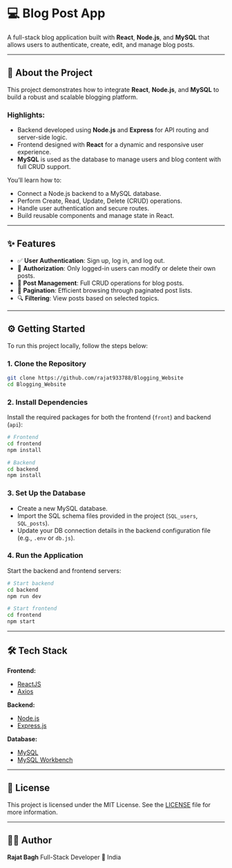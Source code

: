# 💻 Blog Post App

A full-stack blog application built with **React**, **Node.js**, and **MySQL** that allows users to authenticate, create, edit, and manage blog posts.

---

## 📌 About the Project

This project demonstrates how to integrate **React**, **Node.js**, and **MySQL** to build a robust and scalable blogging platform.

### Highlights:

* Backend developed using **Node.js** and **Express** for API routing and server-side logic.
* Frontend designed with **React** for a dynamic and responsive user experience.
* **MySQL** is used as the database to manage users and blog content with full CRUD support.

You’ll learn how to:

* Connect a Node.js backend to a MySQL database.
* Perform Create, Read, Update, Delete (CRUD) operations.
* Handle user authentication and secure routes.
* Build reusable components and manage state in React.

---

## ✨ Features

* ✅ **User Authentication**: Sign up, log in, and log out.
* 🔐 **Authorization**: Only logged-in users can modify or delete their own posts.
* 📝 **Post Management**: Full CRUD operations for blog posts.
* 📄 **Pagination**: Efficient browsing through paginated post lists.
* 🔍 **Filtering**: View posts based on selected topics.

---

## ⚙️ Getting Started

To run this project locally, follow the steps below:

### 1. Clone the Repository

```bash
git clone https://github.com/rajat933788/Blogging_Website
cd Blogging_Website
```

### 2. Install Dependencies

Install the required packages for both the frontend (`front`) and backend (`api`):

```bash
# Frontend
cd frontend
npm install

# Backend
cd backend
npm install
```

### 3. Set Up the Database

* Create a new MySQL database.
* Import the SQL schema files provided in the project (`SQL_users`, `SQL_posts`).
* Update your DB connection details in the backend configuration file (e.g., `.env` or `db.js`).

### 4. Run the Application

Start the backend and frontend servers:

```bash
# Start backend
cd backend
npm run dev

# Start frontend
cd frontend
npm start
```

---

## 🛠 Tech Stack

**Frontend:**

* [ReactJS](https://reactjs.org/)
* [Axios](https://axios-http.com/)

**Backend:**

* [Node.js](https://nodejs.org/)
* [Express.js](https://expressjs.com/)

**Database:**

* [MySQL](https://www.mysql.com/)
* [MySQL Workbench](https://www.mysql.com/products/workbench/)

---

## 📖 License

This project is licensed under the MIT License. See the [LICENSE](LICENSE) file for more information.

---

## 👨‍💻 Author

**Rajat Bagh**
Full-Stack Developer
📍 India
